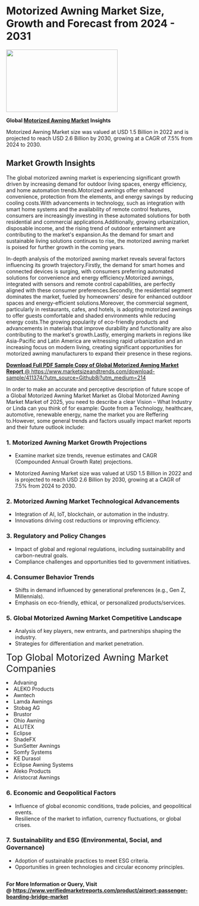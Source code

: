 <H1>Motorized Awning Market Size, Growth and Forecast from 2024 - 2031</H1><img class="aligncenter size-medium wp-image-584254" src="https://thirdeyenews.in/wp-content/uploads/2024/09/Global-Market-Research-300x168.jpeg" alt="" width="300" height="168" /><p><strong>Global&nbsp;<a href="https://www.marketsizeandtrends.com/download-sample/411374/?utm_source=Github8j?utm_medium=214">Motorized Awning Market</a> Insights</strong></p><p>Motorized Awning Market size was valued at USD 1.5 Billion in 2022 and is projected to reach USD 2.6 Billion by 2030, growing at a CAGR of 7.5% from 2024 to 2030.</p><p><h2>Market Growth Insights</h2> <p>The global motorized awning market is experiencing significant growth driven by increasing demand for outdoor living spaces, energy efficiency, and home automation trends.Motorized awnings offer enhanced convenience, protection from the elements, and energy savings by reducing cooling costs.With advancements in technology, such as integration with smart home systems and the availability of remote control features, consumers are increasingly investing in these automated solutions for both residential and commercial applications.Additionally, growing urbanization, disposable income, and the rising trend of outdoor entertainment are contributing to the market's expansion.As the demand for smart and sustainable living solutions continues to rise, the motorized awning market is poised for further growth in the coming years.</p> <p><a href="#"></a></p> <p>In-depth analysis of the motorized awning market reveals several factors influencing its growth trajectory.Firstly, the demand for smart homes and connected devices is surging, with consumers preferring automated solutions for convenience and energy efficiency.Motorized awnings, integrated with sensors and remote control capabilities, are perfectly aligned with these consumer preferences.Secondly, the residential segment dominates the market, fueled by homeowners' desire for enhanced outdoor spaces and energy-efficient solutions.Moreover, the commercial segment, particularly in restaurants, cafes, and hotels, is adopting motorized awnings to offer guests comfortable and shaded environments while reducing energy costs.The growing popularity of eco-friendly products and advancements in materials that improve durability and functionality are also contributing to the market's growth.Lastly, emerging markets in regions like Asia-Pacific and Latin America are witnessing rapid urbanization and an increasing focus on modern living, creating significant opportunities for motorized awning manufacturers to expand their presence in these regions.</p> <p><a href="#"></p><p><span class=""><strong>Download Full PDF Sample Copy of Global Motorized Awning Market Report</strong> @ <a href="https://www.marketsizeandtrends.com/download-sample/411374/?utm_source=Github8j?utm_medium=214" target="_blank">https://www.marketsizeandtrends.com/download-sample/411374/?utm_source=Github8j?utm_medium=214</a></span></p><p>In order to make an accurate and perceptive description of future scope of a Global&nbsp;Motorized Awning Market Market as Global&nbsp;Motorized Awning Market Market of 2025, you need to describe a clear Vision &ndash; What Industry or Linda can you think of for example: Quote from a Technology, healthcare, automotive, renewable energy, name the market you are Reffering to.However, some general trends and factors usually impact market reports and their future outlook include:</p><h3>1.&nbsp;<strong>Motorized Awning Market Growth Projections</strong></h3><ul><li>Examine market size trends, revenue estimates and CAGR (Compounded Annual Growth Rate) projections.</li><li><p>Motorized Awning Market size was valued at USD 1.5 Billion in 2022 and is projected to reach USD 2.6 Billion by 2030, growing at a CAGR of 7.5% from 2024 to 2030.</p></li></ul><h3>2.&nbsp;<strong>Motorized Awning Market Technological Advancements</strong></h3><ul><li>Integration of AI, IoT, blockchain, or automation in the industry.</li><li>Innovations driving cost reductions or improving efficiency.</li></ul><h3>3.&nbsp;<strong>Regulatory and Policy Changes</strong></h3><ul><li>Impact of global and regional regulations, including sustainability and carbon-neutral goals.</li><li>Compliance challenges and opportunities tied to government initiatives.</li></ul><h3>4.&nbsp;<strong>Consumer Behavior Trends</strong></h3><ul><li>Shifts in demand influenced by generational preferences (e.g., Gen Z, Millennials).</li><li>Emphasis on eco-friendly, ethical, or personalized products/services.</li></ul><h3>5.&nbsp;<strong>Global Motorized Awning Market Competitive Landscape</strong></h3><ul><li>Analysis of key players, new entrants, and partnerships shaping the industry.</li><li>Strategies for differentiation and market penetration.</li></ul><p data-pm-slice="1 1 []"><span style="color: inherit; font-family: inherit; font-size: 25px;">Top Global Motorized Awning Market Companies</span></p><div class="" data-test-id=""><p><li>Advaning</li><li> ALEKO Products</li><li> Awntech</li><li> Lamda Awnings</li><li> Stobag AG</li><li> Brustor</li><li> Ohio Awning</li><li> ALUTEX</li><li> Eclipse</li><li> ShadeFX</li><li> SunSetter Awnings</li><li> Somfy Systems</li><li> KE Durasol</li><li> Eclipse Awning Systems</li><li> Aleko Products</li><li> Aristocrat Awnings</li></p></div><h3>6.&nbsp;<strong>Economic and Geopolitical Factors</strong></h3><ul><li>Influence of global economic conditions, trade policies, and geopolitical events.</li><li>Resilience of the market to inflation, currency fluctuations, or global crises.</li></ul><h3>7.&nbsp;<strong>Sustainability and ESG (Environmental, Social, and Governance)</strong></h3><ul><li>Adoption of sustainable practices to meet ESG criteria.</li><li>Opportunities in green technologies and circular economy principles.</li></ul><h2><strong style="font-size: 14px;">For More Information or Query, Visit @&nbsp;</strong><a style="background-color: #ffffff; font-size: 14px;" href="https://www.marketsizeandtrends.com/report/motorized-awning-market/" target="_blank">https://www.verifiedmarketreports.com/product/airport-passenger-boarding-bridge-market</a></h2>